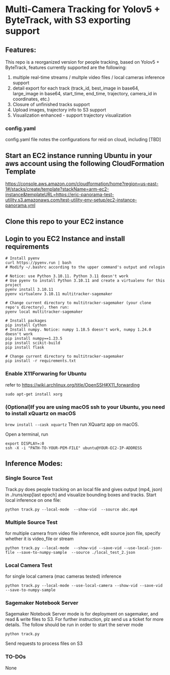 # Multi-Camera Tracking for Yolov5 + ByteTrack, with S3 exporting support
## Features:
This repo is a reorganized version for people tracking, based on Yolov5 + ByteTrack, features currently supported are the following:
1. multiple real-time streams / multple video files / local cameras inference support
2. detail export for each track (track_id, best_image in base64, large_image in base64, start_time, end_time, trajectory, camera_id in coordinates, etc.)
3. Closure of unfinished tracks support
4. Upload images, trajectory info to S3 support
5. Visualization enhanced - support trajectory visualization

### config.yaml
config.yaml file notes the configurations for reid on cloud, including [TBD]


## Start an EC2 instance running Ubuntu in your aws account using the following CloudFormation Template
https://console.aws.amazon.com/cloudformation/home?region=us-east-1#/stacks/create/template?stackName=arm-ec2-instance&templateURL=https://eric-panorama-test-utility.s3.amazonaws.com/test-utility-env-setup/ec2-instance-panorama.yml

## Clone this repo to your EC2 instance

## Login to you EC2 Instance and install requirements
```
# Install pyenv
curl https://pyenv.run | bash
# Modify ~/.bashrc according to the upper command's output and relogin

# Notice: use Python 3.10.11. Python 3.11 doesn't work
# Use pyenv to install Python 3.10.11 and create a virtualenv for this project
pyenv install 3.10.11
pyenv virtualenv 3.10.11 multitracker-sagemaker

# Change current directory to multitracker-sagemaker (your clone repo's directory), then run:
pyenv local multitracker-sagemaker

# Install packages
pip install Cython
# Install numpy. Notice: numpy 1.18.5 doesn't work, numpy 1.24.0 doesn't work
pip install numpy==1.23.5
pip install scikit-build
pip install flask

# Change current directory to multitracker-sagemaker
pip install -r requirements.txt
```

### Enable X11Forwaring for Ubuntu
refer to https://wiki.archlinux.org/title/OpenSSH#X11_forwarding
```
sudo apt-get install xorg
```

### (Optional)If you are using macOS ssh to your Ubuntu, you need to install xQuartz on macOS
```brew install --cask xquartz```
Then run XQuartz app on macOS.

Open a terminal, run
```
export DISPLAY=:0
ssh -X -i "PATH-TO-YOUR-PEM-FILE" ubuntu@YOUR-EC2-IP-ADDRESS

```

## Inference Modes:
### Single Source Test
Track.py does people tracking on an local file and gives output (mp4, json) in ./runs/exp[last epoch] and visualize bounding boxes and tracks. Start local inference on one file:
```
python track.py --local-mode  --show-vid  --source abc.mp4
```
### Multiple Source Test
for multiple camera from video file inference, edit source json file, specify whether it is video_file or stream 
```
python track.py --local-mode  --show-vid --save-vid --use-local-json-file --save-to-numpy-sample  --source ./local_test_2.json
```
### Local Camera Test
for single local camera (mac cameras tested) inference
```
python track.py --local-mode --use-local-camera --show-vid --save-vid --save-to-numpy-sample
```
### Sagemaker Notebook Server
Sagemaker Notebook Server mode is for deployment on sagemaker, and read & write files to S3. For further instruction, plz send us a ticket for more details. The follow should be run in order to start the server mode
```
python track.py
```
Send requests to process files on S3

### TO-DOs
None
